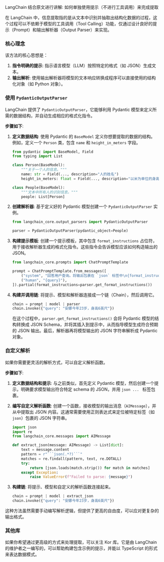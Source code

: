 LangChain 结合原文进行讲解: 如何单独使用提示（不进行工具调用）来完成提取

在 LangChain 中，信息提取指的是从文本中识别并抽取出结构化数据的过程，这个过程可以不依赖于模型的工具调用（Tool Calling）功能，仅通过设计良好的提示（Prompt）和输出解析器（Output Parser）来实现。

### 核心理念

该方法的核心思想是：

1.  **指令明确的提示**: 指示语言模型（LLM）按照特定的格式（如 JSON）生成文本。
2.  **输出解析**: 使用输出解析器将模型的文本响应转换成程序可以直接使用的结构化对象（如 Python 对象）。

### 使用 `PydanticOutputParser`

LangChain 提供了 `PydanticOutputParser`，它能够利用 Pydantic 模型来定义所需的数据结构，并自动生成相应的格式化指令。

**步骤如下**:

1.  **定义数据结构**: 使用 Pydantic 的 `BaseModel` 定义你想要提取的数据的结构。例如，定义一个 `Person` 类，包含 `name` 和 `height_in_meters` 字段。

    ```python
    from pydantic import BaseModel, Field
    from typing import List

    class Person(BaseModel):
        """关于一个人的信息。"""
        name: str = Field(..., description="人的姓名")
        height_in_meters: float = Field(..., description="以米为单位的身高")

    class People(BaseModel):
        """文本中所有人的识别信息。"""
        people: List[Person]
    ```

2.  **创建解析器**: 基于定义好的 Pydantic 模型创建一个 `PydanticOutputParser` 实例。

    ```python
    from langchain_core.output_parsers import PydanticOutputParser

    parser = PydanticOutputParser(pydantic_object=People)
    ```

3.  **构建提示模板**: 创建一个提示模板，其中包含 `format_instructions` 占位符，用于接收解析器生成的格式化指令。这些指令会告诉模型应该如何构造输出的 JSON。

    ```python
    from langchain_core.prompts import ChatPromptTemplate

    prompt = ChatPromptTemplate.from_messages([
        ("system", "回答用户查询。将输出包裹在 `json` 标签中\n{format_instructions}"),
        ("human", "{query}"),
    ]).partial(format_instructions=parser.get_format_instructions())
    ```

4.  **构建并调用链**: 将提示、模型和解析器连接成一个链（Chain），然后调用它。

    ```python
    chain = prompt | model | parser
    chain.invoke({"query": "安娜今年23岁，身高6英尺"})
    ```

    在这个过程中，`parser.get_format_instructions()` 会将 Pydantic 模型的结构转换成 JSON Schema，并将其插入到提示中，从而指导模型生成符合预期的 JSON 输出。最后，解析器再将模型输出的 JSON 字符串解析成 Pydantic 对象。

### 自定义解析

如果你需要更灵活的解析方式，可以自定义解析函数。

**步骤如下**:

1.  **定义数据结构和提示**: 与之前类似，首先定义 Pydantic 模型，然后创建一个提示，明确要求模型输出符合特定 schema 的 JSON，并用 ```json ... ``` 标签包裹。

2.  **编写自定义解析函数**: 创建一个函数，接收模型的输出消息（`AIMessage`），并从中提取出 JSON 内容。这通常需要使用正则表达式来定位被特定标签（如 ```json```）包裹的 JSON 字符串。

    ```python
    import json
    import re
    from langchain_core.messages import AIMessage

    def extract_json(message: AIMessage) -> List[dict]:
        text = message.content
        pattern = r"```json(.*?)```"
        matches = re.findall(pattern, text, re.DOTALL)
        try:
            return [json.loads(match.strip()) for match in matches]
        except Exception:
            raise ValueError(f"Failed to parse: {message}")
    ```

3.  **构建链**: 将提示、模型和自定义的解析函数连接起来。

    ```python
    chain = prompt | model | extract_json
    chain.invoke({"query": "安娜今年23岁，身高6英尺"})
    ```

这种方法虽然需要手动编写解析逻辑，但提供了更高的自由度，可以应对更复杂的输出格式。

### 其他库

如果你希望通过更高级的方式来处理提取，可以关注 Kor 库。它是由 LangChain 的维护者之一编写的，可以帮助构建包含示例的提示，并能以 TypeScript 的形式来表达数据模式。